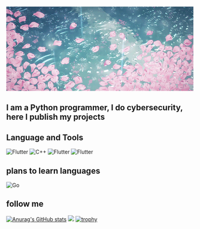 ![Header](https://github.com/sdf4h/sdf4h/blob/main/76908b09072332bd62e7cf92b3042dd2.gif)

## I am a Python programmer, I do cybersecurity, here I publish my projects

## Language and Tools
![Flutter](https://img.shields.io/badge/-Python-090909?style=for-the-badge&logo=python)
![C++](https://img.shields.io/badge/-C++-090909?style=for-the-badge&logo=C++)
![Flutter](https://img.shields.io/badge/-Tensorflow-090909?style=for-the-badge&logo=Tensorflow)
![Flutter](https://img.shields.io/badge/-sql-090909?style=for-the-badge&logo=sql)

## plans to learn languages
![Go](https://img.shields.io/badge/-Go-090909?style=for-the-badge&logo=Go)

## follow me
[![Anurag's GitHub stats](https://github-readme-stats.vercel.app/api?username=sdf4h)](https://github.com/anuraghazra/github-readme-stats)
![](https://github-profile-summary-cards.vercel.app/api/cards/profile-details?username=sdf4h&theme=solarized_dark)
[![trophy](https://github-profile-trophy.vercel.app/?username=ryo-ma)](https://github.com/ryo-ma/github-profile-trophy)

